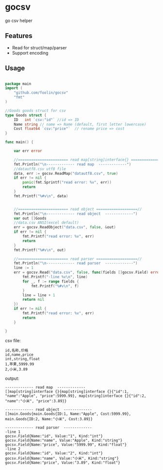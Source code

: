 # gocsv

go csv helper

Features
---------

* Read for struct/map/parser
* Support encoding

Usage
---------

```go

package main
import (
	"github.com/foolin/gocsv"
	"fmt"
)

//Goods goods struct for csv
type Goods struct {
	ID   int `csv:"id"`	//id => ID
	Name string	// name => Name (default, first letter lowercase)
	Cost float64 `csv:"price"`	// rename price => cost
}

func main() {

	var err error

	//======================= read map[string]interface{} ===================//
	fmt.Println("\n------------- read map  -------------")
	//datautf8.csv utf8 file
	data, err := gocsv.ReadMap("datautf8.csv", true)
	if err != nil {
		panic(fmt.Sprintf("read error: %v", err))
		return
	}
	fmt.Printf("%#v\n", data)


	//======================= read object ===================//
	fmt.Println("\n------------- read object  -------------")
	var out []Goods
	//data.csv ANSI(excel default)
	err = gocsv.ReadObject("data.csv", false, &out)
	if err != nil {
		fmt.Printf("read error: %v", err)
		return
	}
	fmt.Printf("%#v\n", out)

	//======================= read parser ===================//
	fmt.Println("\n------------- read parser  -------------")
	line := 1
	err = gocsv.Read("data.csv", false, func(fields []gocsv.Field) error {
		fmt.Printf("-line %v\n", line)
		for _, f := range fields {
			fmt.Printf("%#v\n", f)
		}
		line = line + 1
		return nil
	})
	if err != nil {
		fmt.Printf("read error: %v", err)
		return
	}

}


```

csv file:

    id,名称,价格
    id,name,price
    int,string,float
    1,苹果,5999.99
    2,小米,3.89


output:

    ------------- read map  -------------
    []map[string]interface {}{map[string]interface {}{"id":1, "name":"Apple", "price":5999.99}, map[string]interface {}{"id":2, "name":"小米", "price":3.89}}

    ------------- read object  -------------
    []main.Goods{main.Goods{ID:1, Name:"Apple", Cost:5999.99}, main.Goods{ID:2, Name:"小米", Cost:3.89}}

    ------------- read parser  -------------
    -line 1
    gocsv.Field{Name:"id", Value:"1", Kind:"int"}
    gocsv.Field{Name:"name", Value:"Apple", Kind:"string"}
    gocsv.Field{Name:"price", Value:"5999.99", Kind:"float"}
    -line 2
    gocsv.Field{Name:"id", Value:"2", Kind:"int"}
    gocsv.Field{Name:"name", Value:"小米", Kind:"string"}
    gocsv.Field{Name:"price", Value:"3.89", Kind:"float"}
